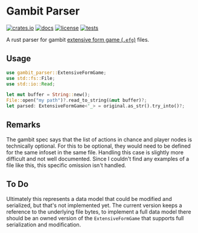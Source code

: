 Gambit Parser
=============
[![crates.io](https://img.shields.io/crates/v/gambit-parser)](https://crates.io/crates/gambit-parser)
[![docs](https://docs.rs/gambit-parser/badge.svg)](https://docs.rs/gambit-parser)
[![license](https://img.shields.io/github/license/erikbrinkman/gambit-parser-rs)](LICENSE)
[![tests](https://github.com/erikbrinkman/gambit-parser-rs/actions/workflows/rust.yml/badge.svg)](https://github.com/erikbrinkman/gambit-parser-rs/actions/workflows/rust.yml)

A rust parser for gambit [extensive form game
(`.efg`)](https://gambitproject.readthedocs.io/en/v16.0.2/formats.html) files.

Usage
-----

```rust
use gambit_parser::ExtensiveFormGame;
use std::fs::File;
use std::io::Read;

let mut buffer = String::new();
File::open("my path")?.read_to_string(&mut buffer)?;
let parsed: ExtensiveFormGame<'_> = original.as_str().try_into()?;
```

Remarks
-------

The gambit spec says that the list of actions in chance and player nodes is
technically optional. For this to be optional, they would need to be defined
for the same infoset in the same file. Handling this case is slightly more
difficult and not well documented. Since I couldn't find any examples of a
file like this, this specific omission isn't handled.

To Do
-----

Ultimately this represents a data model that could be modified and serialized,
but that's not implemented yet. The current version keeps a reference to the
underlying file bytes, to implement a full data model there should be an owned
version of the `ExtensiveFormGame` that supports full serialization and
modification.
